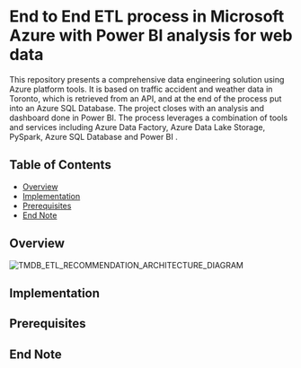 # End to End ETL process in Microsoft Azure with Power BI analysis for web data

This repository presents a comprehensive data engineering solution using Azure platform tools. 
It is based on traffic accident and weather data in Toronto, which is retrieved from an API, and at the end of the process put into an Azure SQL Database.
The project closes with an analysis and dashboard done in Power BI.
The process leverages a combination of tools and services including Azure Data Factory, Azure Data Lake Storage, PySpark, Azure SQL Database and Power BI .

## Table of Contents

- [Overview](#overview)
- [Implementation](#implementation)
- [Prerequisites](#prerequisites)
- [End Note](#end-note)

## Overview

![TMDB_ETL_RECOMMENDATION_ARCHITECTURE_DIAGRAM]()


## Implementation



## Prerequisites


## End Note
